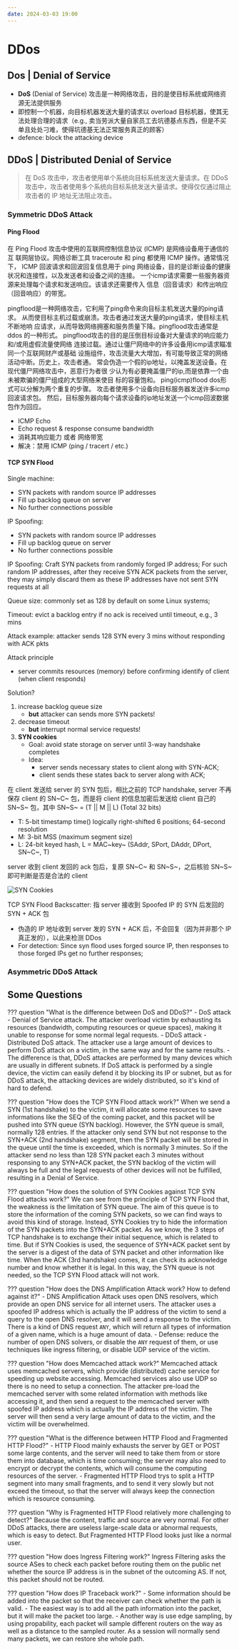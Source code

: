 ```yaml
---
date: 2024-03-03 19:00
---
```


# DDos 

## Dos | Denial of Service

- **DoS** (Denial of Service) 攻击是一种网络攻击，目的是使目标系统或网络资源无法提供服务
- 即控制一个机器，向目标机器发送大量的请求以 overload 目标机器，使其无法处理合理的请求（e.g., 卖当劳派大量自家员工去坑德基点东西，但是不买单且处处刁难，使得坑德基无法正常服务真正的顾客）
- defence: block the attacking device

## DDoS | Distributed Denial of Service

> 在 DoS 攻击中，攻击者使用单个系统向目标系统发送大量请求。在 DDoS 攻击中，攻击者使用多个系统向目标系统发送大量请求。使得仅仅通过阻止攻击者的 IP 地址无法阻止攻击。

### Symmetric DDoS Attack

#### Ping Flood

在 Ping Flood 攻击中使用的互联网控制信息协议 (ICMP) 是网络设备用于通信的互
联网层协议。网络诊断工具 traceroute 和 ping 都使用 ICMP 操作。通常情况下， ICMP 回波请求和回波回复信息用于 ping 网络设备，目的是诊断设备的健康状况和连接性，以及发送者和设备之间的连接。
一个icmp请求需要一些服务器资源来处理每个请求和发送响应。该请求还需要传入
信息（回音请求）和传出响应（回音响应）的带宽。

pingflood是一种网络攻击，它利用了ping命令来向目标主机发送大量的ping请求。
从而使目标主机过载或崩溃。攻击者通过发送大量的ping请求，使目标主机不断地响
应请求，从而导致网络拥塞和服务质量下降。pingflood攻击通常是 ddos 的一种形式。
pingflood攻击的目的是压倒目标设备对大量请求的响应能力和/或用虚假流量使网络
连接过载。通过让僵尸网络中的许多设备用icmp请求瞄准同一个互联网财产或基础
设施组件，攻击流量大大增加，有可能导致正常的网络活动中断。历史上，攻击者通。
常会伪造一个假的ip地址，以掩盖发送设备。在现代僵尸网络攻击中，恶意行为者很
少认为有必要掩盖僵尸的ip,而是依靠一个由未被欺骗的僵尸组成的大型网络来使目
标的容量饱和。
ping(icmp)flood dos形式可以分解为两个重复的步骤。
攻击者使用多个设备向目标服务器发送许多icmp回波请求包。
然后，目标服务器向每个请求设备的ip地址发送一个icmp回波数据包作为回应。

- ICMP Echo
- Echo request & response consume bandwidth
- 消耗其响应能力 或者 网络带宽
- 解决：禁用 ICMP (ping / tracert / etc.)

#### TCP SYN Flood

Single machine:

- SYN packets with random source IP addresses
- Fill up backlog queue on server
- No further connections possible

IP Spoofing:

- SYN packets with random source IP addresses
- Fill up backlog queue on server
- No further connections possible

IP Spoofing: Craft SYN packets from randomly forged IP address;
For such random IP addresses, after they receive SYN ACK packets from the server, they may simply discard them as these IP addresses have not sent SYN requests at all

Queue size: commonly set as 128 by default on some Linux systems;

Timeout: evict a backlog entry if no ack is received until timeout, e.g., 3 mins 

Attack example: attacker sends 128 SYN every 3 mins without responding with ACK pkts

Attack principle

- server commits resources (memory) before confirming identify of client (when client responds)

Solution?

1. increase backlog queue size
    - **but** attacker can sends more SYN packets!
2. decrease timeout 
    - **but** interrupt normal service requests!
3. **SYN cookies**
    - Goal: avoid state storage on server until 3-way handshake completes
    - Idea: 
        - server sends necessary states to client along with SYN-ACK;
        - client sends these states back to server along with ACK;

在 client 发送给 server 的 SYN 包后，相比之前的 TCP handshake, server 不再保存 client 的 SN~C~ 包，而是将 client 的信息加密后发送给 client 自己的 SN~S~ 包，其中 SN~S~ = (T || M || L) (Total 32 bits)
- T: 5-bit timestamp time() logically right-shifted 6 positions; 64-second resolution
- M: 3-bit MSS (maximum segment size)
- L: 24-bit keyed hash, L = MAC~key~ (SAddr, SPort, DAddr, DPort, SN~C~, T)

server 收到 client 发回的 ack 包后，复原 SN~C~ 和 SN~S~，之后核验 SN~S~ 即可判断是否是合法的 client

![SYN Cookies](../../Images/2024-03-03-20-33-55.png)

TCP SYN Flood Backscatter: 指 server 接收到 Spoofed IP 的 SYN 后发回的 SYN + ACK 包

- 伪造的 IP 地址收到 server 发的 SYN + ACK 后，不会回复（因为并非那个 IP 真正发的），以此来检测 DDos
- For detection: Since syn flood uses forged source IP, then responses to those forged IPs get no further responses;


### Asymmetric DDoS Attack




## Some Questions

??? question "What is the difference between DoS and DDoS?"
    - DoS attack - Denial of Service attack. The attacker overload victim by exhausting its resources (bandwidth, computing resources or queue spaces), making it unable to response for some normal legal requests.
    - DDoS attack - Distributed DoS attack. The attacker use a large amount of devices to perform DoS attack on a victim, in the same way and for the same results. 
    - The difference is that, DDoS attackes are performed by many devices which are usually in different subnets. If DoS attack is performed by a single device, the victim can easily defend it by blocking its IP or subnet, but as for DDoS attack, the attacking devices are widely distributed, so it's kind of hard to defend.

??? question "How does the TCP SYN Flood attack work?"
    When we send a SYN (1st handshake) to the victim, it will allocate some resources to save informations like the SEQ of the coming packet, and this packet will be pushed into SYN queue (SYN backlog). However, the SYN queue is small, normally 128 entries. If the attacker only send SYN but not response to the SYN+ACK (2nd handshake) segment, then the SYN packet will be stored in the queue until the time is exceeded, which is normally 3 minutes. So if the attacker send no less than 128 SYN packet each 3 minutes without responsing to any SYN+ACK packet, the SYN backlog of the victim will always be full and the legal requests of other devices will not be fulfilled, resulting in a Denial of Service.

??? question "How does the solution of SYN Cookies against TCP SYN Flood attacks work?"
    We can see from the principle of TCP SYN Flood that, the weakness is the limitation of SYN queue. The aim of this queue is to store the information of the coming SYN packets, so we can find ways to avoid this kind of storage. Instead, SYN Cookies try to hide the information of the SYN packets into the SYN+ACK packet. As we know, the 3 steps of TCP handshake is to exchange their initial sequence, which is related to time. But if SYN Cookies is used, the sequence of SYN+ACK packet sent by the server is a digest of the data of SYN packet and other information like time. When the ACK (3rd handshake) comes, it can check its acknowledge number and know whether it is legal. In this way, the SYN queue is not needed, so the TCP SYN Flood attack will not work.

??? question "How does the DNS Amplification Attack work? How to defend against it?"
    - DNS Amplification Attack uses open DNS resolvers, which provide an open DNS service for all internet users. The attacker uses a spoofed IP address which is actually the IP address of the victim to send a query to the open DNS resolver, and it will send a response to the victim. There is a kind of DNS request `ANY`, which will return all types of information of a given name, which is a huge amount of data. 
    - Defense: reduce the number of open DNS solvers, or disable the `ANY` request of them, or use techniques like ingress filtering, or disable UDP service of the victim.

??? question "How does Memcached attack work?"
    Memcached attack uses memcached servers, which provide (distributed) cache service for speeding up website accessing. Memcached services also use UDP so there is no need to setup a connection. The attacker pre-load the memcached server with some related information with methods like accessing it, and then send a request to the memcached server with spoofed IP address which is actually the IP address of the victim. The server will then send a very large amount of data to the victim, and the victim will be overwhelmed.

??? question "What is the difference between HTTP Flood and Fragmented HTTP Flood?"
    - HTTP Flood mainly exhausts the server by GET or POST some large contents, and the server will need to take them from or store them into database, which is time consuming; the server may also need to encrypt or decrypt the contents, which will consume the computing resources of the server.
    - Fragmented HTTP Flood trys to split a HTTP segment into many small fragments, and to send it very slowly but not exceed the timeout, so that the server will always keep the connection which is resource consuming.

??? question "Why is Fragmented HTTP Flood relatively more challenging to detect?"
    Because the content, traffic and source are very normal. For other DDoS attacks, there are useless large-scale data or abnormal requests, which is easy to detect. But Fragmented HTTP Flood looks just like a normal user.

??? question "How does Ingress Filtering work?"
    Ingress Filtering asks the source ASes to check each packet before routing them on the public net whether the source IP address is in the subnet of the outcoming AS. If not, this packet should not be routed.

??? question "How does IP Traceback work?"
    - Some information should be added into the packet so that the receiver can check whether the path is valid.
    - The easiest way is to add all the path information into the packet, but it will make the packet too large.
    - Another way is use edge sampling, by using propability, each packet will sample different routers on the way as well as a distance to the sampled router. As a session will normally send many packets, we can restore she whole path.